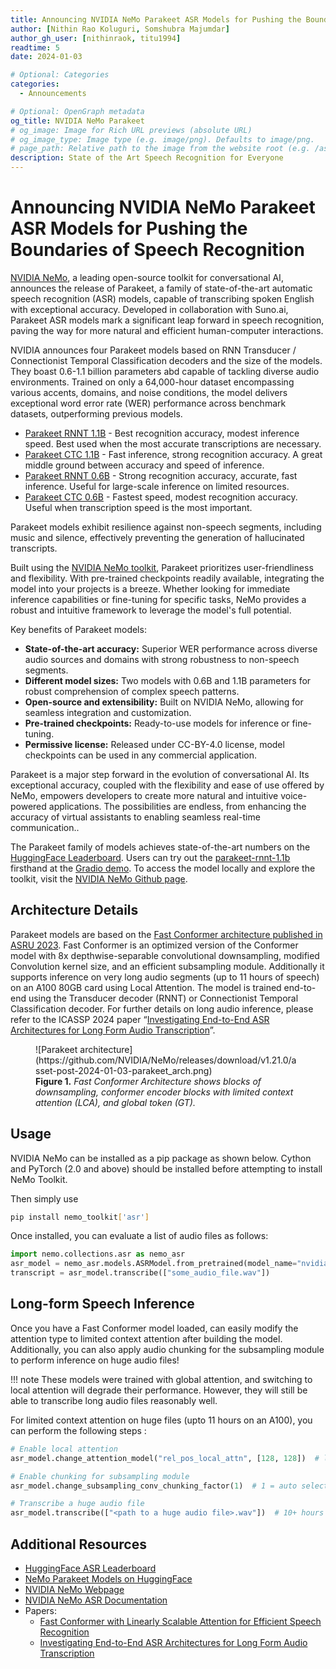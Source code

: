 ```yaml
---
title: Announcing NVIDIA NeMo Parakeet ASR Models for Pushing the Boundaries of Speech Recognition
author: [Nithin Rao Koluguri, Somshubra Majumdar]
author_gh_user: [nithinraok, titu1994]
readtime: 5
date: 2024-01-03

# Optional: Categories
categories:
  - Announcements

# Optional: OpenGraph metadata
og_title: NVIDIA NeMo Parakeet
# og_image: Image for Rich URL previews (absolute URL)
# og_image_type: Image type (e.g. image/png). Defaults to image/png.
# page_path: Relative path to the image from the website root (e.g. /assets/images/). If specified, the image at this path will be used for the link preview. It is unlikely you will need this parameter - you can probably use og_image instead.
description: State of the Art Speech Recognition for Everyone
---
```


# Announcing NVIDIA NeMo Parakeet ASR Models for Pushing the Boundaries of Speech Recognition

[NVIDIA NeMo](https://nvidia.github.io/NeMo/), a leading open-source toolkit for conversational AI, announces the release of Parakeet, a family of state-of-the-art automatic speech recognition (ASR) models, capable of transcribing spoken English with exceptional accuracy. Developed in collaboration with Suno.ai, Parakeet ASR models mark a significant leap forward in speech recognition, paving the way for more natural and efficient human-computer interactions.

NVIDIA announces four Parakeet models based on RNN Transducer / Connectionist Temporal Classification decoders and the size of the models. They boast 0.6-1.1 billion parameters abd capable of tackling diverse audio environments. Trained on only a 64,000-hour dataset encompassing various accents, domains, and noise conditions, the model delivers exceptional word error rate (WER) performance across benchmark datasets, outperforming previous models.

* [Parakeet RNNT 1.1B](https://huggingface.co/nvidia/parakeet-rnnt-1.1b) - Best recognition accuracy, modest inference speed. Best used when the most accurate transcriptions are necessary.
* [Parakeet CTC 1.1B](https://huggingface.co/nvidia/parakeet-ctc-1.1b) - Fast inference, strong recognition accuracy. A great middle ground between accuracy and speed of inference.
* [Parakeet RNNT 0.6B](https://huggingface.co/nvidia/parakeet-rnnt-0.6b) - Strong recognition accuracy, accurate, fast inference. Useful for large-scale inference on limited resources.
* [Parakeet CTC 0.6B](https://huggingface.co/nvidia/parakeet-ctc-0.6b) - Fastest speed, modest recognition accuracy. Useful when transcription speed is the most important.

<!-- more -->

Parakeet models exhibit resilience against non-speech segments, including music and silence, effectively preventing the generation of hallucinated transcripts.

Built using the [NVIDIA NeMo toolkit](https://github.com/NVIDIA/NeMo), Parakeet prioritizes user-friendliness and flexibility. With pre-trained checkpoints readily available, integrating the model into your projects is a breeze. Whether looking for immediate inference capabilities or fine-tuning for specific tasks, NeMo provides a robust and intuitive framework to leverage the model's full potential.

Key benefits of Parakeet models:

* **State-of-the-art accuracy:** Superior WER performance across diverse audio sources and domains with strong robustness to non-speech segments.
* **Different model sizes:** Two models with 0.6B and 1.1B parameters for robust comprehension of complex speech patterns.
* **Open-source and extensibility:** Built on NVIDIA NeMo, allowing for seamless integration and customization.
* **Pre-trained checkpoints:** Ready-to-use models for inference or fine-tuning.
* **Permissive license:** Released under CC-BY-4.0 license, model checkpoints can be used in any commercial application.

Parakeet is a major step forward in the evolution of conversational AI. Its exceptional accuracy, coupled with the flexibility and ease of use offered by NeMo, empowers developers to create more natural and intuitive voice-powered applications. The possibilities are endless, from enhancing the accuracy of virtual assistants to enabling seamless real-time communication.. 

The Parakeet family of models achieves state-of-the-art numbers on the [HuggingFace Leaderboard](https://huggingface.co/spaces/hf-audio/open_asr_leaderboard). Users can try out the [parakeet-rnnt-1.1b](https://huggingface.co/nvidia/parakeet-rnnt-1.1b) firsthand at the [Gradio demo](https://huggingface.co/spaces/nvidia/parakeet-rnnt-1.1b). To access the model locally and explore the toolkit, visit the [NVIDIA NeMo Github page](https://github.com/NVIDIA/NeMo). 

## Architecture Details

Parakeet models are based on the [Fast Conformer architecture published in ASRU 2023](https://arxiv.org/abs/2305.05084). Fast Conformer is an optimized version of the Conformer model with 8x depthwise-separable convolutional downsampling, modified Convolution kernel size, and an efficient subsampling module. Additionally it supports inference on very long audio segments (up to 11 hours of speech) on an A100 80GB card using Local Attention. The model is trained end-to-end using the Transducer decoder (RNNT) or Connectionist Temporal Classification decoder. For further details on long audio inference, please refer to the ICASSP 2024 paper “[Investigating End-to-End ASR Architectures for Long Form Audio Transcription](https://arxiv.org/abs/2309.09950)”.

<figure markdown>
  ![Parakeet architecture](https://github.com/NVIDIA/NeMo/releases/download/v1.21.0/asset-post-2024-01-03-parakeet_arch.png)
  <figcaption><b>Figure 1.</b> <i> Fast Conformer Architecture shows blocks of downsampling, conformer encoder blocks with limited context attention (LCA), and global token (GT).</i></figcaption>
</figure>

## Usage

NVIDIA NeMo can be installed as a pip package as shown below. Cython and PyTorch (2.0 and above) should be installed before attempting to install NeMo Toolkit.

Then simply use 
```bash 
pip install nemo_toolkit['asr']
```

Once installed, you can evaluate a list of audio files as follows:
```python
import nemo.collections.asr as nemo_asr
asr_model = nemo_asr.models.ASRModel.from_pretrained(model_name="nvidia/parakeet-rnnt-1.1b")
transcript = asr_model.transcribe(["some_audio_file.wav"])
```

## Long-form Speech Inference

Once you have a Fast Conformer model loaded, can easily modify the attention type to limited context attention after building the model. Additionally, you can also apply audio chunking for the subsampling module to perform inference on huge audio files!

!!! note
    These models were trained with global attention, and switching to local attention will degrade their performance. However, they will still be able to transcribe long audio files reasonably well.

For limited context attention on huge files (upto 11 hours on an A100), you can perform the following steps :

```python
# Enable local attention
asr_model.change_attention_model("rel_pos_local_attn", [128, 128])  # local attn

# Enable chunking for subsampling module
asr_model.change_subsampling_conv_chunking_factor(1)  # 1 = auto select

# Transcribe a huge audio file
asr_model.transcribe(["<path to a huge audio file>.wav"])  # 10+ hours !
```

## Additional Resources

* [HuggingFace ASR Leaderboard](https://huggingface.co/spaces/hf-audio/open_asr_leaderboard)
* [NeMo Parakeet Models on HuggingFace](https://huggingface.co/models?library=nemo&sort=trending&search=parakee)
* [NVIDIA NeMo Webpage](https://github.com/NVIDIA/NeMo)
* [NVIDIA NeMo ASR Documentation](https://docs.nvidia.com/deeplearning/nemo/user-guide/index.html)
* Papers:
    * [Fast Conformer with Linearly Scalable Attention for Efficient Speech Recognition](https://arxiv.org/abs/2305.05084)
    * [Investigating End-to-End ASR Architectures for Long Form Audio Transcription](https://arxiv.org/abs/2309.09950)
